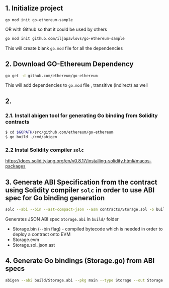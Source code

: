 ## 1. Initialize project
```
go mod init go-ethereum-sample
```
OR with Github so that it could be used by others

```bash
go mod init github.com/iljapavlovs/go-ethereum-sample
```
This will create blank `go.mod` file for all the dependencies 


## 2. Download GO-Ethereum Dependency  

```bash
go get -d github.com/ethereum/go-ethereum
```
This will add dependencies to ```go.mod``` file , transitive (indirect) as well 

[//]: # (https://geth.ethereum.org/docs/dapp/native-bindings)
## 2. 

### 2.1. Install abigen tool for generating Go binding from Solidity contracts
```bash
$ cd $GOPATH/src/github.com/ethereum/go-ethereum
$ go build ./cmd/abigen
```
### 2.2 Instal Solidity compiler `solc`
https://docs.soliditylang.org/en/v0.8.17/installing-solidity.html#macos-packages

## 3. Generate ABI Specification from the contract using Solidity compiler `solc` in order to use ABI spec for Go binding generation
```bash
solc --abi --bin --ast-compact-json --asm contracts/Storage.sol -o build
```
Generates JSON ABI spec `Storage.abi` in `build/` folder
* Storage.bin (--bin flag) - compiled bytecode which is needed in order to deploy a contract onto EVM
* Storage.evm
* Storage.sol_json.ast
## 4. Generate Go bindings (Storage.go) from ABI specs
```bash
abigen --abi build/Storage.abi --pkg main --type Storage --out Storage.go
```